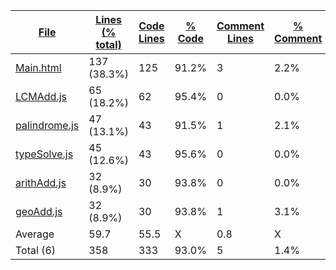 
|[File](https://github.com/Agentx1943/APCSp-CreationProject/tree/main/statistics%2Ftotal%2Fname_ascending.md%2F)|[Lines (% total)](https://github.com/Agentx1943/APCSp-CreationProject/tree/main/statistics%2Ftotal%2Flines_descending.md%2F)|[Code Lines](https://github.com/Agentx1943/APCSp-CreationProject/tree/main/statistics%2Ftotal%2Fcode_ascending.md%2F)|[% Code](https://github.com/Agentx1943/APCSp-CreationProject/tree/main/statistics%2Ftotal%2Fproportion_code_descending.md%2F)|[Comment Lines](https://github.com/Agentx1943/APCSp-CreationProject/tree/main/statistics%2Ftotal%2Fcomments_descending.md%2F)|[% Comment](https://github.com/Agentx1943/APCSp-CreationProject/tree/main/statistics%2Ftotal%2Fproportion_comments_descending.md%2F)|[Blank Lines](https://github.com/Agentx1943/APCSp-CreationProject/tree/main/statistics%2Ftotal%2Fblanks_descending.md%2F)|[% Blank](https://github.com/Agentx1943/APCSp-CreationProject/tree/main/statistics%2Ftotal%2Fproportion_blanks_descending.md%2F)|
| --- | --- | --- | --- | --- | --- | --- | --- |
|[Main.html](https://github.com/Agentx1943/APCSp-CreationProject/tree/main/Main.html)|137 (38.3%)|125|91.2%|3|2.2%|9|6.6%|
|[LCMAdd.js](https://github.com/Agentx1943/APCSp-CreationProject/tree/main/src%2FLCMAdd.js)|65 (18.2%)|62|95.4%|0|0.0%|3|4.6%|
|[palindrome.js](https://github.com/Agentx1943/APCSp-CreationProject/tree/main/src%2Fpalindrome.js)|47 (13.1%)|43|91.5%|1|2.1%|3|6.4%|
|[typeSolve.js](https://github.com/Agentx1943/APCSp-CreationProject/tree/main/src%2FtypeSolve.js)|45 (12.6%)|43|95.6%|0|0.0%|2|4.4%|
|[arithAdd.js](https://github.com/Agentx1943/APCSp-CreationProject/tree/main/src%2FarithAdd.js)|32 (8.9%)|30|93.8%|0|0.0%|2|6.3%|
|[geoAdd.js](https://github.com/Agentx1943/APCSp-CreationProject/tree/main/src%2FgeoAdd.js)|32 (8.9%)|30|93.8%|1|3.1%|1|3.1%|
|Average |59.7|55.5|X|0.8|X|3.3|X|
|Total (6)|358|333|93.0%|5| 1.4%|20|5.6%|